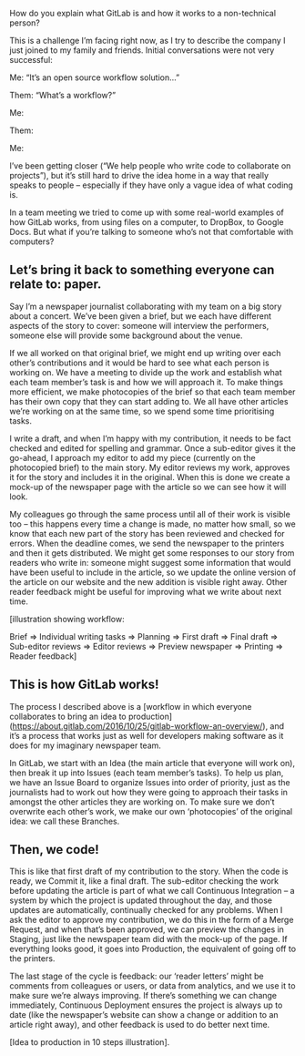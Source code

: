 How do you explain what GitLab is and how it works to a non-technical person?



This is a challenge I’m facing right now, as I try to describe the company I just joined to my family and friends. Initial conversations were not very successful:  





Me: “It’s an open source workflow solution...”  

Them: “What’s a workflow?”  

Me:   

Them:  

Me:   





I’ve been getting closer (“We help people who write code to collaborate on projects”), but it’s still hard to drive the idea home in a way that really speaks to people – especially if they have only a vague idea of what coding is. 



In a team meeting we tried to come up with some real-world examples of how GitLab works, from using files on a computer, to DropBox, to Google Docs. But what if you’re talking to someone who’s not that comfortable with computers? 



## Let’s bring it back to something everyone can relate to: paper. 



Say I’m a newspaper journalist collaborating with my team on a big story about a concert. We’ve been given a brief, but we each have different aspects of the story to cover: someone will interview the performers, someone else will provide some background about the venue. 



If we all worked on that original brief, we might end up writing over each other’s contributions and it would be hard to see what each person is working on. We have a meeting to divide up the work and establish what each team member’s task is and how we will approach it. To make things more efficient, we make photocopies of the brief so that each team member has their own copy that they can start adding to. We all have other articles we’re working on at the same time, so we spend some time prioritising tasks. 



I write a draft, and when I’m happy with my contribution, it needs to be fact checked and edited for spelling and grammar. Once a sub-editor gives it the go-ahead, I approach my editor to add my piece (currently on the photocopied brief) to the main story. My editor reviews my work, approves it for the story and includes it in the original. When this is done we create a mock-up of the newspaper page with the article so we can see how it will look. 



My colleagues go through the same process until all of their work is visible too – this happens every time a change is made, no matter how small, so we know that each new part of the story has been reviewed and checked for errors. When the deadline comes, we send the newspaper to the printers and then it gets distributed. We might get some responses to our story from readers who write in: someone might suggest some information that would have been useful to include in the article, so we update the online version of the article on our website and the new addition is visible right away. Other reader feedback might be useful for improving what we write about next time. 


[illustration showing workflow:


Brief => Individual writing tasks => Planning => First draft => Final draft => Sub-editor reviews => Editor reviews => Preview newspaper => Printing => Reader feedback]


## This is how GitLab works! 



The process I described above is a [workflow in which everyone collaborates to bring an idea to production] (https://about.gitlab.com/2016/10/25/gitlab-workflow-an-overview/), and it’s a process that works just as well for developers making software as it does for my imaginary newspaper team. 



In GitLab, we start with an Idea (the main article that everyone will work on), then break it up into Issues (each team member’s tasks). To help us plan, we have an Issue Board to organize Issues into order of priority, just as the journalists had to work out how they were going to approach their tasks in amongst the other articles they are working on. To make sure we don’t overwrite each other’s work, we make our own ‘photocopies’ of the original idea: we call these Branches.  



## Then, we code! 


This is like that first draft of my contribution to the story. When the code is ready, we Commit it, like a final draft. The sub-editor checking the work before updating the article is part of what we call Continuous Integration – a system by which the project is updated throughout the day, and those updates are automatically, continually checked for any problems. When I ask the editor to approve my contribution, we do this in the form of a Merge Request, and when that’s been approved, we can preview the changes in Staging, just like the newspaper team did with the mock-up of the page. If everything looks good, it goes into Production, the equivalent of going off to the printers. 



The last stage of the cycle is feedback: our ‘reader letters’ might be comments from colleagues or users, or data from analytics, and we use it to make sure we’re always improving. If there’s something we can change immediately, Continuous Deployment ensures the project is always up to date (like the newspaper’s website can show a change or addition to an article right away), and other feedback is used to do better next time.


[Idea to production in 10 steps illustration]. 




